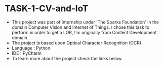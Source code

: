 # TASK-1-CV-and-IoT
* This project was part of internship under 'The Sparks Foundation' in the domain Computer Vision and Internet of Things. I chose this task to perform in order to get a LOR, I'm originally from Content Development domain.
* The project is based upon Optical Character Recognition (OCR)
* Language : Python
* IDE : PyCharm
* To learn more about the project check the links below.

